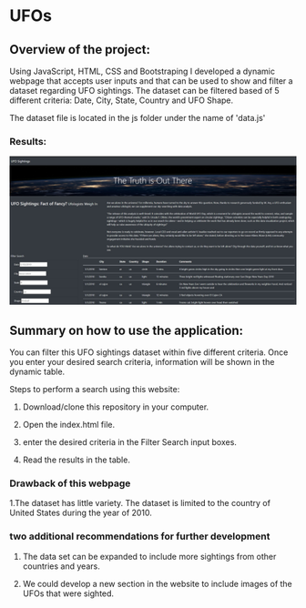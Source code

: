 # UFOs
## Overview of the project:
Using JavaScript, HTML, CSS and Bootstraping I developed a dynamic webpage that accepts user inputs and that can be used to show and filter a dataset regarding UFO sightings. The dataset can be filtered based of 5 different criteria: Date, City, State, Country and UFO Shape. 

The dataset file is located in the js folder under the name of 'data.js'


### Results:
![](/static/images/results.jpg)


## Summary on how to use the application:
You can filter this UFO sightings dataset within five different criteria. Once you enter your desired search criteria, information will be shown in the dynamic table. 

Steps to perform a search using this website:
1. Download/clone this repository in your computer.

2. Open the index.html file.

3. enter the desired criteria in the Filter Search input boxes.

4. Read the results in the table.


### Drawback of this webpage
1.The dataset has little variety. The dataset is limited to the country of United States during the year of 2010.

### two additional recommendations for further development
1. The data set can be expanded to include more sightings from other countries and years.

2. We could develop a new section in the website to include images of the UFOs that were sighted.
